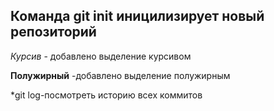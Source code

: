 ## Команда git init иницилизирует новый репозиторий

*Курсив* - добавлено выделение курсивом 

**Полужирный** -добавлено выделение полужирным

*git log-посмотреть историю всех коммитов